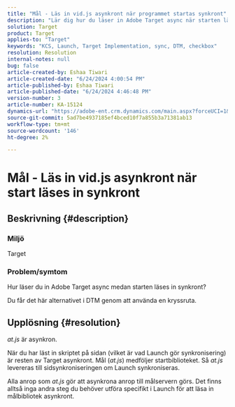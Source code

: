 ```yaml
---
title: "Mål - Läs in vid.js asynkront när programmet startas synkront"
description: "Lär dig hur du läser in Adobe Target async när starten läses in synkront."
solution: Target
product: Target
applies-to: "Target"
keywords: "KCS, Launch, Target Implementation, sync, DTM, checkbox"
resolution: Resolution
internal-notes: null
bug: false
article-created-by: Eshaa Tiwari
article-created-date: "6/24/2024 4:00:54 PM"
article-published-by: Eshaa Tiwari
article-published-date: "6/24/2024 4:46:48 PM"
version-number: 3
article-number: KA-15124
dynamics-url: "https://adobe-ent.crm.dynamics.com/main.aspx?forceUCI=1&pagetype=entityrecord&etn=knowledgearticle&id=e0e8ecee-4232-ef11-8409-6045bd029b18"
source-git-commit: 5ad7be4937185ef4bced10f7a855b3a71381ab13
workflow-type: tm+mt
source-wordcount: '146'
ht-degree: 2%

---
```


# Mål - Läs in vid.js asynkront när start läses in synkront

## Beskrivning {#description}


### Miljö

Target

### Problem/symtom

Hur läser du in Adobe Target async medan starten läses in synkront?

Du får det här alternativet i DTM genom att använda en kryssruta.


## Upplösning {#resolution}


*at.js* är asynkron.

När du har läst in skriptet på sidan (vilket är vad Launch gör synkronisering) är resten av Target asynkront. Mål (*at.js*) medföljer startbiblioteket. Så *at.js* levereras till sidsynkroniseringen om Launch synkroniseras.

Alla anrop som *at.js* gör att asynkrona anrop till målservern görs. Det finns alltså inga andra steg du behöver utföra specifikt i Launch för att läsa in målbibliotek asynkront.
